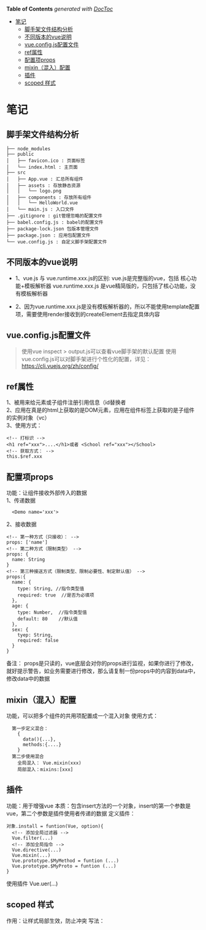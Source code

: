 <!-- START doctoc generated TOC please keep comment here to allow auto update -->
<!-- DON'T EDIT THIS SECTION, INSTEAD RE-RUN doctoc TO UPDATE -->
**Table of Contents**  *generated with [DocToc](https://github.com/thlorenz/doctoc)*

- [笔记](#%E7%AC%94%E8%AE%B0)
  - [脚手架文件结构分析](#%E8%84%9A%E6%89%8B%E6%9E%B6%E6%96%87%E4%BB%B6%E7%BB%93%E6%9E%84%E5%88%86%E6%9E%90)
  - [不同版本的vue说明](#%E4%B8%8D%E5%90%8C%E7%89%88%E6%9C%AC%E7%9A%84vue%E8%AF%B4%E6%98%8E)
  - [vue.config.js配置文件](#vueconfigjs%E9%85%8D%E7%BD%AE%E6%96%87%E4%BB%B6)
  - [ref属性](#ref%E5%B1%9E%E6%80%A7)
  - [配置项props](#%E9%85%8D%E7%BD%AE%E9%A1%B9props)
  - [mixin（混入）配置](#mixin%E6%B7%B7%E5%85%A5%E9%85%8D%E7%BD%AE)
  - [插件](#%E6%8F%92%E4%BB%B6)
  - [scoped 样式](#scoped-%E6%A0%B7%E5%BC%8F)

<!-- END doctoc generated TOC please keep comment here to allow auto update -->

# 笔记

## 脚手架文件结构分析
```
├── node_modules
├── public 
│   ├── favicon.ico : 页面标签
│   └── index.html : 主页面
├── src
│   ├── App.vue : 汇总所有组件
│   ├── assets : 存放静态资源
│   │   └── logo.png
│   ├── components : 存放所有组件
│   │   └── HelloWorld.vue
│   └── main.js : 入口文件
├── .gitignore : git管理忽略的配置文件
├── babel.config.js : babel的配置文件
├── package-lock.json 包版本管理文件
├── package.json : 应用包配置文件
└── vue.config.js : 自定义脚手架配置文件 
```
## 不同版本的vue说明
- 1、vue.js 与 vue.runtime.xxx.js的区别:
      vue.js是完整版的vue，包括 核心功能+模板解析器
      vue.runtime.xxx.js 是vue精简版的，只包括了核心功能，没有模板解析器

- 2、因为vue.runtime.xxx.js是没有模板解析器的，所以不能使用template配置项，需要使用render接收到的createElement去指定具体内容

## vue.config.js配置文件
> 使用vue inspect > output.js可以查看vue脚手架的默认配置
> 使用vue.config.js可以对脚手架进行个性化的配置，详见：https://cli.vuejs.org/zh/config/



## ref属性
 1、被用来给元素或子组件注册引用信息（id替换者  
 2、应用在真是的html上获取的是DOM元素，应用在组件标签上获取的是子组件的实例对象（vc）  
 3、使用方式：
  ```
  <!-- 打标识 -->
  <h1 ref="xxx">....</h1>或者 <School ref="xxx"></School>
  <!-- 获取方式： -->
  this.$ref.xxx
  ```

## 配置项props
  功能：让组件接收外部传入的数据  
  1、传递数据

      <Demo name='xxx'>


  2、接收数据

    <!-- 第一种方式（只接收）： -->
    props: ['name']
    <!-- 第二种方式（限制类型） -->
    props: {
      name: String
    }
    <!-- 第三种接送方式（限制类型、限制必要性、制定默认值） -->
    props:{
      name: {
        type: String, //指令类型值
        required: true  //是否为必填项
      },
      age: {
        type: Number,  //指令类型值
        default: 80    //默认值
      },
      sex: {
        tyep: String,
        required: false
      }
    }
  
  备注： props是只读的，vue底层会对你的props进行监视，如果你进行了修改，就好提示警告，如业务需要进行修改，那么请复制一份props中的内容到data中，修改data中的数据


## mixin（混入）配置
  功能，可以把多个组件的共用项配置成一个混入对象
  使用方式：
  ```
    第一步定义混合：
      {
        data(){...},
        methods:{....}
      }
    第二步使用混合
      全局混入： Vue.mixin(xxx)
      局部混入：mixins:[xxx]
  ```

## 插件
  功能：用于增强vue
  本质：包含insert方法的一个对象，insert的第一个参数是vue，第二个参数是插件使用者传递的数据
  定义插件：
  ```
  对象.install = funtion(Vue, option){
    <!-- 添加全局过滤器 -->
    Vue.filter(...)
    <!-- 添加全局指令 -->
    Vue.directive(...)
    Vue.mixin(...)
    Vue.prototype.$MyMethod = funtion (...)
    Vue.prototype.$MyProto = funtion (...)
  }
  ```
  使用插件
  Vue.uer(...)


## scoped 样式
 作用：让样式局部生效，防止冲突
 写法：<style scoped>
 说明：<style lang="less" scoped> 其中lang是制定使用的less还是css，如果使用less，需要npm i less-loader

